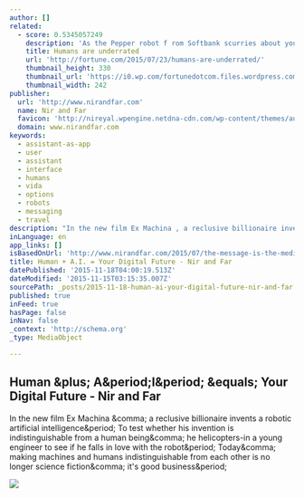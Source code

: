 ```yaml
---
author: []
related:
  - score: 0.5345057249
    description: 'As the Pepper robot f rom Softbank scurries about your home or office, it reads your emotions by your words, tone of voice, facial expressions, and body language. It then responds in all those ways; its hands and posture in particular are remarkably expressive.'
    title: Humans are underrated
    url: 'http://fortune.com/2015/07/23/humans-are-underrated/'
    thumbnail_height: 330
    thumbnail_url: 'https://i0.wp.com/fortunedotcom.files.wordpress.com/2015/07/cov08_ainside.jpg?fit=440%2C330&quality=80&strip'
    thumbnail_width: 242
publisher:
  url: 'http://www.nirandfar.com'
  name: Nir and Far
  favicon: 'http://nireyal.wpengine.netdna-cdn.com/wp-content/themes/author/images/fav.png'
  domain: www.nirandfar.com
keywords:
  - assistant-as-app
  - user
  - assistant
  - interface
  - humans
  - vida
  - options
  - robots
  - messaging
  - travel
description: "In the new film Ex Machina , a reclusive billionaire invents a robotic artificial intelligence. To test whether his invention is indistinguishable from a human being, he helicopters-in a young engineer to see if he falls in love with the robot. Today, making machines and humans indistinguishable from each other is no longer science fiction, it's good business."
inLanguage: en
app_links: []
isBasedOnUrl: 'http://www.nirandfar.com/2015/07/the-message-is-the-medium-3-reasons-apps-as-assistants-work.html'
title: Human + A.I. = Your Digital Future - Nir and Far
datePublished: '2015-11-18T04:00:19.513Z'
dateModified: '2015-11-15T03:15:35.007Z'
sourcePath: _posts/2015-11-18-human-ai-your-digital-future-nir-and-far.md
published: true
inFeed: true
hasPage: false
inNav: false
_context: 'http://schema.org'
_type: MediaObject

---
```

<article style=""><h1>Human &amp;plus; A&amp;period;I&amp;period; &amp;equals; Your Digital Future - Nir and Far</h1><p>In the new film Ex Machina &amp;comma; a reclusive billionaire invents a robotic artificial intelligence&amp;period; To test whether his invention is indistinguishable from a human being&amp;comma; he helicopters-in a young engineer to see if he falls in love with the robot&amp;period; Today&amp;comma; making machines and humans indistinguishable from each other is no longer science fiction&amp;comma; it's good business&amp;period;</p><img src="http://www.nirandfar.com/wp-content/uploads/2015/07/Screen-Shot-2015-07-21-at-11.08.04-PM-300x296.png" /></article>
